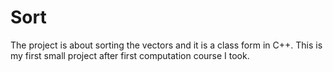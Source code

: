 # Sort
The project is about sorting the vectors and it is a class form in C++. This is my first small project after first computation course I took.
